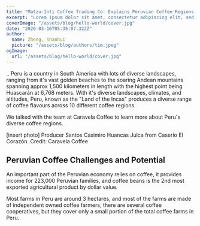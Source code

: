 ```yaml
---
title: "Matzu-Inti Coffee Trading Co. Explains Peruvian Coffee Regions and Coffee Profiles"
excerpt: "Lorem ipsum dolor sit amet, consectetur adipiscing elit, sed do eiusmod tempor incididunt ut labore et dolore magna aliqua. Praesent elementum facilisis leo vel fringilla est ullamcorper eget. At imperdiet dui accumsan sit amet nulla facilities morbi tempus."
coverImage: "/assets/blog/hello-world/cover.jpg"
date: "2020-03-16T05:35:07.322Z"
author:
  name: Zheng, Shanhui
  picture: "/assets/blog/authors/tim.jpeg"
ogImage:
  url: "/assets/blog/hello-world/cover.jpg"
---
```


..
Peru is a country in South America with lots of diverse landscapes, ranging from it's vast golden beaches to the soaring Andean mountains spanning approx 1,500 kilometers in length with the highest point being Huascarán at 6,768 meters. With it's diverse landscapes, climates, and altitudes, Peru, known as the "Land of the Incas" produces a diverse range of coffee flavours across 10 different coffee regions.

We talked with the team at Caravela Coffee to learn more about Peru's diverse coffee regions.

[insert photo]
Producer Santos Casimiro Huancas Julca from Caserío El Corazón. Credit: Caravela Coffee

## Peruvian Coffee Challenges and Potential

An important part of the Peruvian economy relies on coffee, it provides income for 223,000 Peruvian families, and coffee beans is the 2nd most exported agricultural product by dollar value.

Most farms in Peru are around 3 hectares, and most of the farms are made of independent owned coffee farmers, there are several coffee cooperatives, but they cover only a small portion of the total coffee farms in Peru.

